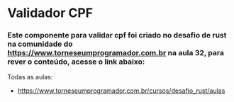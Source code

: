 # Validador CPF
### Este componente para validar cpf foi criado no desafio de rust na comunidade do https://www.torneseumprogramador.com.br na aula 32, para rever o conteúdo, acesse o link abaixo:

Todas as aulas:
- https://www.torneseumprogramador.com.br/cursos/desafio_rust/aulas